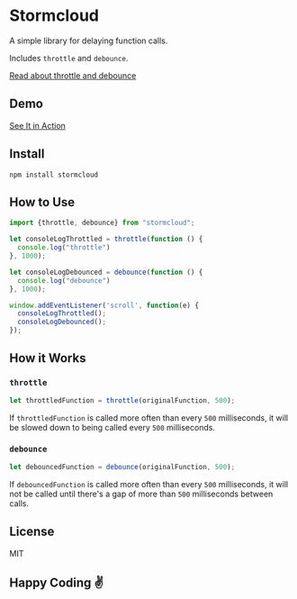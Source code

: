 # Stormcloud

A simple library for delaying function calls.

Includes `throttle` and `debounce`. 

[Read about throttle and debounce](https://css-tricks.com/debouncing-throttling-explained-examples/)

## Demo

[See It in Action](https://stormcloud.davidmiranda.info/demo/)

## Install

```
npm install stormcloud
```

## How to Use

```js
import {throttle, debounce} from "stormcloud";

let consoleLogThrottled = throttle(function () {
  console.log("throttle")
}, 1000);

let consoleLogDebounced = debounce(function () {
  console.log("debounce")
}, 1000);

window.addEventListener('scroll', function(e) {
  consoleLogThrottled();
  consoleLogDebounced();
});
```

## How it Works

### `throttle`

```javascript
let throttledFunction = throttle(originalFunction, 500);
```

If `throttledFunction` is called more often than every `500` milliseconds, it will be slowed down to being called every `500` milliseconds.

### `debounce`

```javascript
let debouncedFunction = debounce(originalFunction, 500);
```

If `debouncedFunction` is called more often than every `500` milliseconds, it will not be called until there's a gap of more than `500` milliseconds between calls.

## License

MIT

## Happy Coding ✌️